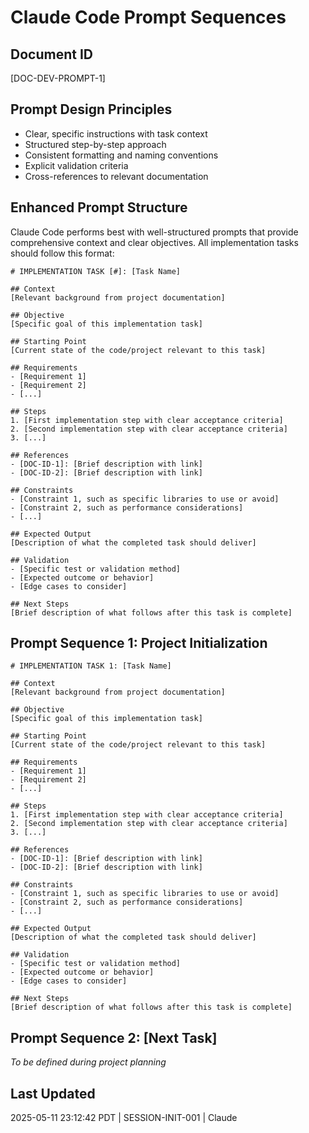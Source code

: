 # Claude Code Prompt Sequences

## Document ID
[DOC-DEV-PROMPT-1]

## Prompt Design Principles
- Clear, specific instructions with task context
- Structured step-by-step approach
- Consistent formatting and naming conventions
- Explicit validation criteria
- Cross-references to relevant documentation

## Enhanced Prompt Structure

Claude Code performs best with well-structured prompts that provide comprehensive context and clear objectives. All implementation tasks should follow this format:

```
# IMPLEMENTATION TASK [#]: [Task Name]

## Context
[Relevant background from project documentation]

## Objective
[Specific goal of this implementation task]

## Starting Point
[Current state of the code/project relevant to this task]

## Requirements
- [Requirement 1]
- [Requirement 2]
- [...]

## Steps
1. [First implementation step with clear acceptance criteria]
2. [Second implementation step with clear acceptance criteria]
3. [...]

## References
- [DOC-ID-1]: [Brief description with link]
- [DOC-ID-2]: [Brief description with link]

## Constraints
- [Constraint 1, such as specific libraries to use or avoid]
- [Constraint 2, such as performance considerations]
- [...]

## Expected Output
[Description of what the completed task should deliver]

## Validation
- [Specific test or validation method]
- [Expected outcome or behavior]
- [Edge cases to consider]

## Next Steps
[Brief description of what follows after this task is complete]
```

## Prompt Sequence 1: Project Initialization
```
# IMPLEMENTATION TASK 1: [Task Name]

## Context
[Relevant background from project documentation]

## Objective
[Specific goal of this implementation task]

## Starting Point
[Current state of the code/project relevant to this task]

## Requirements
- [Requirement 1]
- [Requirement 2]
- [...]

## Steps
1. [First implementation step with clear acceptance criteria]
2. [Second implementation step with clear acceptance criteria]
3. [...]

## References
- [DOC-ID-1]: [Brief description with link]
- [DOC-ID-2]: [Brief description with link]

## Constraints
- [Constraint 1, such as specific libraries to use or avoid]
- [Constraint 2, such as performance considerations]
- [...]

## Expected Output
[Description of what the completed task should deliver]

## Validation
- [Specific test or validation method]
- [Expected outcome or behavior]
- [Edge cases to consider]

## Next Steps
[Brief description of what follows after this task is complete]
```

## Prompt Sequence 2: [Next Task]
*To be defined during project planning*

## Last Updated
2025-05-11 23:12:42 PDT | SESSION-INIT-001 | Claude
